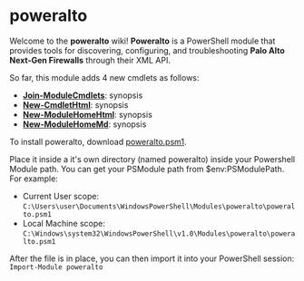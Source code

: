 poweralto
====

Welcome to the **poweralto** wiki!  **Poweralto** is a PowerShell module that provides tools for discovering, configuring, and troubleshooting **Palo Alto Next-Gen Firewalls** through their XML API.
So far, this module adds 4 new cmdlets as follows:

* **[Join-ModuleCmdlets](http://brianaddicks.github.com/poweralto/Join-ModuleCmdlets.html)**: synopsis* **[New-CmdletHtml](http://brianaddicks.github.com/poweralto/New-CmdletHtml.html)**: synopsis* **[New-ModuleHomeHtml](http://brianaddicks.github.com/poweralto/New-ModuleHomeHtml.html)**: synopsis* **[New-ModuleHomeMd](http://brianaddicks.github.com/poweralto/New-ModuleHomeMd.html)**: synopsisTo install poweralto, download [poweralto.psm1](https://github.com/brianaddicks/poweralto/blob/master/poweralto.psm1).

Place it inside a it's own directory (named poweralto) inside your Powershell Module path.  You can get your PSModule path from $env:PSModulePath. For example:
* Current User scope: `C:\Users\user\Documents\WindowsPowerShell\Modules\poweralto\poweralto.psm1`
* Local Machine scope: `C:\Windows\system32\WindowsPowerShell\v1.0\Modules\poweralto\poweralto.psm1`

After the file is in place, you can then import it into your PowerShell session:
`Import-Module poweralto`

